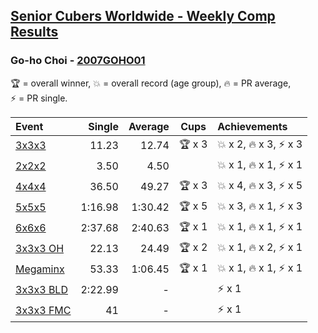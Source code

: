 <style>table {white-space: nowrap;}</style>

## [Senior Cubers Worldwide - Weekly Comp Results](/scw-comp/results/)
### Go-ho Choi - [2007GOHO01](https://www.worldcubeassociation.org/persons/2007GOHO01)

<span style="white-space: nowrap;">🏆 = overall winner</span>, <span style="white-space: nowrap;">💥 = overall record (age group)</span>, <span style="white-space: nowrap;">🔥 = PR average</span>, <span style="white-space: nowrap;">⚡ = PR single</span>.

| Event | Single | Average | Cups | Achievements|
| :-- | --: | --: | :--: | :-- |
| [3x3x3](333.md) | 11.23 | 12.74 | 🏆 x 3 | 💥 x 2, 🔥 x 3, ⚡ x 3 |
| [2x2x2](222.md) | 3.50 | 4.50 |  | 💥 x 1, 🔥 x 1, ⚡ x 1 |
| [4x4x4](444.md) | 36.50 | 49.27 | 🏆 x 3 | 💥 x 4, 🔥 x 3, ⚡ x 5 |
| [5x5x5](555.md) | 1:16.98 | 1:30.42 | 🏆 x 5 | 💥 x 3, 🔥 x 1, ⚡ x 3 |
| [6x6x6](666.md) | 2:37.68 | 2:40.63 | 🏆 x 1 | 💥 x 1, 🔥 x 1, ⚡ x 1 |
| [3x3x3 OH](333oh.md) | 22.13 | 24.49 | 🏆 x 2 | 💥 x 1, 🔥 x 2, ⚡ x 1 |
| [Megaminx](minx.md) | 53.33 | 1:06.45 | 🏆 x 1 | 💥 x 1, 🔥 x 1, ⚡ x 1 |
| [3x3x3 BLD](333bf.md) | 2:22.99 | - |  | ⚡ x 1 |
| [3x3x3 FMC](333fm.md) | 41 | - |  | ⚡ x 1 |

<!-- Global site tag (gtag.js) - Google Analytics -->
<script async src="https://www.googletagmanager.com/gtag/js?id=UA-86348435-3"></script>
<script>window.dataLayer = window.dataLayer || []; function gtag() {dataLayer.push(arguments);} gtag('js', new Date()); gtag('config', 'UA-86348435-3');</script>
